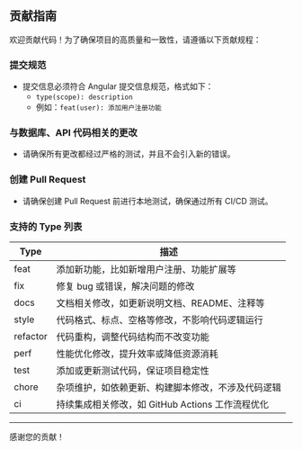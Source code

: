 ## 贡献指南
欢迎贡献代码！为了确保项目的高质量和一致性，请遵循以下贡献规程：
### 提交规范
- 提交信息必须符合 Angular 提交信息规范，格式如下：
  - `type(scope): description`
  - 例如：`feat(user): 添加用户注册功能`
### 与数据库、API 代码相关的更改
- 请确保所有更改都经过严格的测试，并且不会引入新的错误。
### 创建 Pull Request
- 请确保创建 Pull Request 前进行本地测试，确保通过所有 CI/CD 测试。
### 支持的 Type 列表

| Type     | 描述                                                         |
|----------|-------------------------------------------------------------|
| feat     | 添加新功能，比如新增用户注册、功能扩展等                    |
| fix      | 修复 bug 或错误，解决问题的修改                           |
| docs     | 文档相关修改，如更新说明文档、README、注释等                 |
| style    | 代码格式、标点、空格等修改，不影响代码逻辑运行                |
| refactor | 代码重构，调整代码结构而不改变功能                          |
| perf     | 性能优化修改，提升效率或降低资源消耗                        |
| test     | 添加或更新测试代码，保证项目稳定性                         |
| chore    | 杂项维护，如依赖更新、构建脚本修改，不涉及代码逻辑            |
| ci       | 持续集成相关修改，如 GitHub Actions 工作流程优化              |
---
感谢您的贡献！